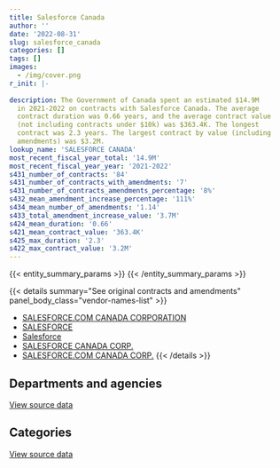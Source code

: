```yaml
---
title: Salesforce Canada
author: ''
date: '2022-08-31'
slug: salesforce_canada
categories: []
tags: []
images:
  - /img/cover.png
r_init: |-
  
description: The Government of Canada spent an estimated $14.9M
  in 2021-2022 on contracts with Salesforce Canada. The average
  contract duration was 0.66 years, and the average contract value
  (not including contracts under $10k) was $363.4K. The longest
  contract was 2.3 years. The largest contract by value (including
  amendments) was $3.2M.
lookup_name: 'SALESFORCE CANADA'
most_recent_fiscal_year_total: '14.9M'
most_recent_fiscal_year_year: '2021-2022'
s431_number_of_contracts: '84'
s431_number_of_contracts_with_amendments: '7'
s431_number_of_contracts_amendments_percentage: '8%'
s432_mean_amendment_increase_percentage: '111%'
s434_mean_number_of_amendments: '1.14'
s433_total_amendment_increase_value: '3.7M'
s424_mean_duration: '0.66'
s421_mean_contract_value: '363.4K'
s425_max_duration: '2.3'
s422_max_contract_value: '3.2M'
---
```


<script src="/rmarkdown-libs/htmlwidgets/htmlwidgets.js"></script>
<link href="/rmarkdown-libs/datatables-css/datatables-crosstalk.css" rel="stylesheet" />
<script src="/rmarkdown-libs/datatables-binding/datatables.js"></script>
<script src="/rmarkdown-libs/jquery/jquery-3.6.0.min.js"></script>
<link href="/rmarkdown-libs/dt-core-bootstrap/css/dataTables.bootstrap.min.css" rel="stylesheet" />
<link href="/rmarkdown-libs/dt-core-bootstrap/css/dataTables.bootstrap.extra.css" rel="stylesheet" />
<script src="/rmarkdown-libs/dt-core-bootstrap/js/jquery.dataTables.min.js"></script>
<script src="/rmarkdown-libs/dt-core-bootstrap/js/dataTables.bootstrap.min.js"></script>
<link href="/rmarkdown-libs/crosstalk/css/crosstalk.min.css" rel="stylesheet" />
<script src="/rmarkdown-libs/crosstalk/js/crosstalk.min.js"></script>
<script src="/rmarkdown-libs/htmlwidgets/htmlwidgets.js"></script>
<link href="/rmarkdown-libs/datatables-css/datatables-crosstalk.css" rel="stylesheet" />
<script src="/rmarkdown-libs/datatables-binding/datatables.js"></script>
<script src="/rmarkdown-libs/jquery/jquery-3.6.0.min.js"></script>
<link href="/rmarkdown-libs/dt-core-bootstrap/css/dataTables.bootstrap.min.css" rel="stylesheet" />
<link href="/rmarkdown-libs/dt-core-bootstrap/css/dataTables.bootstrap.extra.css" rel="stylesheet" />
<script src="/rmarkdown-libs/dt-core-bootstrap/js/jquery.dataTables.min.js"></script>
<script src="/rmarkdown-libs/dt-core-bootstrap/js/dataTables.bootstrap.min.js"></script>
<link href="/rmarkdown-libs/crosstalk/css/crosstalk.min.css" rel="stylesheet" />
<script src="/rmarkdown-libs/crosstalk/js/crosstalk.min.js"></script>

{{< entity_summary_params >}}
{{< /entity_summary_params >}}

{{< details summary="See original contracts and amendments" panel_body_class="vendor-names-list" >}}
- [SALESFORCE.COM CANADA CORPORATION](https://search.open.canada.ca/en/ct/?sort=contract_value_f%20desc&page=1&search_text=%22SALESFORCE.COM%20CANADA%20CORPORATION%22)
- [SALESFORCE](https://search.open.canada.ca/en/ct/?sort=contract_value_f%20desc&page=1&search_text=%22SALESFORCE%22)
- [Salesforce](https://search.open.canada.ca/en/ct/?sort=contract_value_f%20desc&page=1&search_text=%22Salesforce%22)
- [SALESFORCE CANADA CORP.](https://search.open.canada.ca/en/ct/?sort=contract_value_f%20desc&page=1&search_text=%22SALESFORCE%20CANADA%20CORP.%22)
- [SALESFORCE.COM CANADA CORP.](https://search.open.canada.ca/en/ct/?sort=contract_value_f%20desc&page=1&search_text=%22SALESFORCE.COM%20CANADA%20CORP.%22)
{{< /details >}}

## Departments and agencies

<div id="htmlwidget-1" style="width:100%;height:auto;" class="datatables html-widget"></div>
<script type="application/json" data-for="htmlwidget-1">{"x":{"style":"bootstrap","filter":"none","vertical":false,"data":[["<a href=\"/departments/cbsa-asfc/\">Canada Border Services Agency<\/a>","<a href=\"/departments/esdc-edsc/\">Employment and Social Development Canada<\/a>","<a href=\"/departments/feddevontario/\">Federal Economic Development Agency for Southern Ontario<\/a>","<a href=\"/departments/ic/\">Innovation, Science and Economic Development Canada<\/a>","<a href=\"/departments/iic-iac/\">Invest in Canada<\/a>","<a href=\"/departments/infc/\">Infrastructure Canada<\/a>","<a href=\"/departments/isc-sac/\">Indigenous Services Canada<\/a>","<a href=\"/departments/nrcan-rncan/\">Natural Resources Canada<\/a>","<a href=\"/departments/nserc-crsng/\">Natural Sciences and Engineering Research Council of Canada<\/a>","<a href=\"/departments/phac-aspc/\">Public Health Agency of Canada<\/a>","<a href=\"/departments/ssc-spc/\">Shared Services Canada<\/a>"],[null,null,null,1236514.05,null,24227.84,278871.86,729209.67,4721.77,10579.31,2174090.08],[11964.22,675173.43,85680.77,9987253.09,79945.45,303296.66,37665.81,511287.03,10529.97,216564.72,2999310.09]],"container":"<table class=\"table table-striped table-hover row-border order-column display\">\n  <thead>\n    <tr>\n      <th>Department<\/th>\n      <th>2020-2021<\/th>\n      <th>2021-2022<\/th>\n    <\/tr>\n  <\/thead>\n<\/table>","options":{"order":[[2,"desc"]],"pageLength":10,"autoWidth":true,"columnDefs":[{"targets":1,"render":"function(data, type, row, meta) {\n    return type !== 'display' ? data : DTWidget.formatCurrency(data, \"$\", 2, 3, \",\", \".\", true, null);\n  }"},{"targets":2,"render":"function(data, type, row, meta) {\n    return type !== 'display' ? data : DTWidget.formatCurrency(data, \"$\", 2, 3, \",\", \".\", true, null);\n  }"},{"width":"16%","targets":[1,2]},{"className":"dt-right","targets":[1,2]}],"orderClasses":false}},"evals":["options.columnDefs.0.render","options.columnDefs.1.render"],"jsHooks":[]}</script>
<p class="text-right">
<a href="https://github.com/GoC-Spending/contracts-data/tree/main/data/out/vendors/salesforce_canada/summary_by_fiscal_year_by_department.csv" class="source-data-link btn btn-link">View source data</a>
</p>

## Categories

<div id="htmlwidget-2" style="width:100%;height:auto;" class="datatables html-widget"></div>
<script type="application/json" data-for="htmlwidget-2">{"x":{"style":"bootstrap","filter":"none","vertical":false,"data":[["<a href=\"/categories/information_technology/\">Information technology<\/a>","<a href=\"/categories/human_capital/\">Human capital<\/a>"],[4458214.58,null],[14821026.24,97644.99]],"container":"<table class=\"table table-striped table-hover row-border order-column display\">\n  <thead>\n    <tr>\n      <th>Category<\/th>\n      <th>2020-2021<\/th>\n      <th>2021-2022<\/th>\n    <\/tr>\n  <\/thead>\n<\/table>","options":{"order":[[2,"desc"]],"dom":"t","pageLength":30,"autoWidth":true,"columnDefs":[{"targets":1,"render":"function(data, type, row, meta) {\n    return type !== 'display' ? data : DTWidget.formatCurrency(data, \"$\", 2, 3, \",\", \".\", true, null);\n  }"},{"targets":2,"render":"function(data, type, row, meta) {\n    return type !== 'display' ? data : DTWidget.formatCurrency(data, \"$\", 2, 3, \",\", \".\", true, null);\n  }"},{"width":"16%","targets":[1,2]},{"className":"dt-right","targets":[1,2]}],"orderClasses":false,"lengthMenu":[10,25,30,50,100]}},"evals":["options.columnDefs.0.render","options.columnDefs.1.render"],"jsHooks":[]}</script>
<p class="text-right">
<a href="https://github.com/GoC-Spending/contracts-data/tree/main/data/out/vendors/salesforce_canada/summary_by_fiscal_year_by_category.csv" class="source-data-link btn btn-link">View source data</a>
</p>
